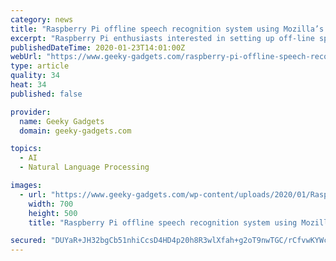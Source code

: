 ```yaml
---
category: news
title: "Raspberry Pi offline speech recognition system using Mozilla’s Deepspeech Engine"
excerpt: "Raspberry Pi enthusiasts interested in setting up off-line speech recognition on their Raspberry Pi 4 mini PC may be interested in a project published to the Hackster.io website this week by ..."
publishedDateTime: 2020-01-23T14:01:00Z
webUrl: "https://www.geeky-gadgets.com/raspberry-pi-offline-speech-recognition-system-using-mozillas-deepspeech-engine-23-01-2020/"
type: article
quality: 34
heat: 34
published: false

provider:
  name: Geeky Gadgets
  domain: geeky-gadgets.com

topics:
  - AI
  - Natural Language Processing

images:
  - url: "https://www.geeky-gadgets.com/wp-content/uploads/2020/01/Raspberry-Pi-offline-speech-recognition.jpg"
    width: 700
    height: 500
    title: "Raspberry Pi offline speech recognition system using Mozilla’s Deepspeech Engine"

secured: "DUYaR+JH32bgCb51nhiCcsD4HD4p20h8R3wlXfah+g2oT9nwTGC/rCfvwKYWcLzh8GP0io2Y2NyjIareljqP0/VArN33ofTT4oDRsAEVRsIk1KLNNk6Gl6W4P7F9DiragyT4Uh44lmASMBlZCBmMBnyMxHMBwpgzEj+wmrLknL1IYTW+0Y837C0vjP28ufgA16HtftxGTUO+PXTCfXJRU4+TSqZDw0rVJmfKY2HThWijLXkrkUwbK4l+yXgqYjCY2DmdzVmO7cGACXHrS+ZNpM6SpKh7QhtjmUs/vArPurKwhbHk1HanQDmsuo25u1pQ;pOv8/xlBBVuZTvez0jQi9Q=="
---
```


